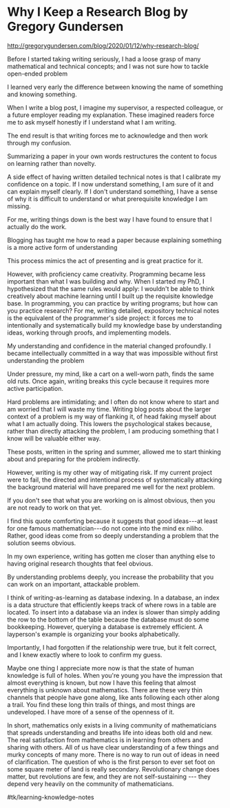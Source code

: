 # Why I Keep a Research Blog by Gregory Gundersen
http://gregorygundersen.com/blog/2020/01/12/why-research-blog/

Before I started taking writing seriously, I had a loose grasp of many mathematical and technical concepts; and I was not sure how to tackle open-ended problem

I learned very early the difference between knowing the name of something and knowing something.

When I write a blog post, I imagine my supervisor, a respected
colleague, or a future employer reading my explanation. These imagined readers force me to ask myself honestly if I understand what I am writing.

The end result is that writing forces me to acknowledge and then work through my confusion.

Summarizing a paper in your own words restructures the content to focus on learning rather than novelty.

A side effect of having written detailed technical notes is that I
calibrate my confidence on a topic. If I now understand something, I am sure of it and can explain myself clearly. If I don't understand something, I have a sense of why it is difficult to understand or what prerequisite knowledge I am missing.

For me, writing things down is the best way I have found to ensure that I actually do the work.

Blogging has taught me how to read a paper because explaining something is a more active form of understanding

This process mimics the act of presenting and is great practice for it.

However, with proficiency came creativity. Programming became less important than what I was building and why. When I started my PhD, I hypothesized that the same rules would apply: I wouldn't be able to think creatively about machine learning until I built up the requisite knowledge base. In programming, you can practice by writing programs; but how can you practice research? For me, writing detailed, expository technical notes is the equivalent of the programmer's side project: it forces me to intentionally and systematically build my knowledge base by understanding ideas, working through proofs, and implementing models.

My understanding and confidence in the material changed profoundly. I became intellectually committed in a way that was impossible without first understanding the problem

Under pressure, my mind, like a cart on a well-worn path, finds the same old ruts. Once again, writing breaks this cycle because it requires more active participation.

Hard problems are intimidating; and I often do not know where to start and am worried that I will waste my time. Writing blog posts about the larger context of a problem is my way of flanking it, of head faking myself about what I am actually doing. This lowers the psychological stakes because, rather than directly attacking the problem, I am producing something that I know will be valuable either way.

These posts, written in the spring and summer, allowed me to start thinking about and preparing for the problem indirectly.

However, writing is my other way of mitigating risk. If my current
project were to fail, the directed and intentional process of
systematically attacking the background material will have prepared me well for the next problem.

If you don't see that what you are working on is almost obvious, then you are not ready to work on that yet.

I find this quote comforting because it suggests that good ideas---at least for one famous mathematician---do not come into the mind ex niliho. Rather, good ideas come from so deeply understanding a problem that the solution seems obvious.

In my own experience, writing has gotten me closer than anything else to having original research thoughts that feel obvious.

By understanding problems deeply, you increase the probability that you can work on an important, attackable problem.

I think of writing-as-learning as database indexing. In a database, an index is a data structure that efficiently keeps track of where rows in a table are located. To insert into a database via an index is slower than simply adding the row to the bottom of the table because the database must do some bookkeeping. However, querying a database is extremely efficient. A layperson's example is organizing your books alphabetically.

Importantly, I had forgotten if the relationship were true, but it felt correct, and I knew exactly where to look to confirm my guess.

Maybe one thing I appreciate more now is that the state of human knowledge is full of holes. When you're young you have the impression that almost everything is known, but now I have this feeling that almost everything is unknown about mathematics. There are these very thin channels that people have gone along, like ants following each other along a trail. You find these long thin trails of things, and most things are undeveloped. I have more of a sense of the openness of it.

In short, mathematics only exists in a living community of
mathematicians that spreads understanding and breaths life into ideas both old and new. The real satisfaction from mathematics is in learning from others and sharing with others. All of us have clear understanding of a few things and murky concepts of many more. There is no way to run out of ideas in need of clarification. The question of who is the first person to ever set foot on some square meter of land is really secondary. Revolutionary change does matter, but revolutions are few,
and they are not self-sustaining --- they depend very heavily on the community of mathematicians.

#tk/learning-knowledge-notes


